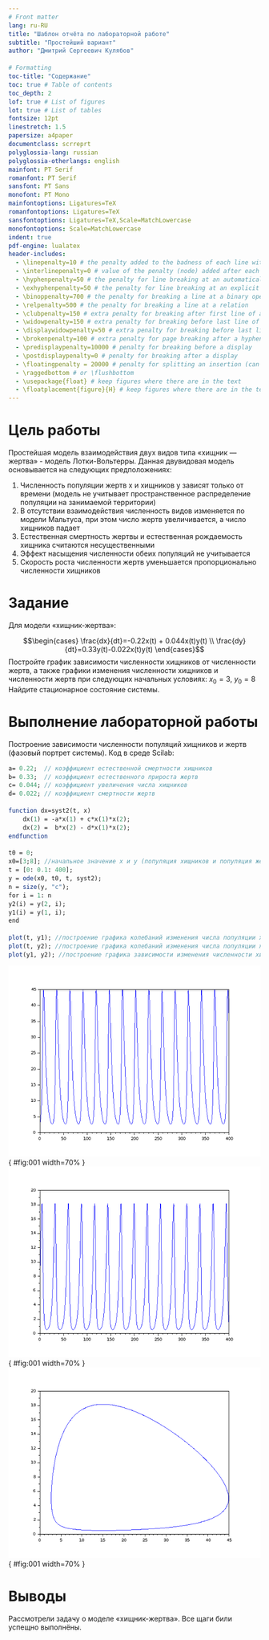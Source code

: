 ```yaml
---
# Front matter
lang: ru-RU
title: "Шаблон отчёта по лабораторной работе"
subtitle: "Простейший вариант"
author: "Дмитрий Сергеевич Кулябов"

# Formatting
toc-title: "Содержание"
toc: true # Table of contents
toc_depth: 2
lof: true # List of figures
lot: true # List of tables
fontsize: 12pt
linestretch: 1.5
papersize: a4paper
documentclass: scrreprt
polyglossia-lang: russian
polyglossia-otherlangs: english
mainfont: PT Serif
romanfont: PT Serif
sansfont: PT Sans
monofont: PT Mono
mainfontoptions: Ligatures=TeX
romanfontoptions: Ligatures=TeX
sansfontoptions: Ligatures=TeX,Scale=MatchLowercase
monofontoptions: Scale=MatchLowercase
indent: true
pdf-engine: lualatex
header-includes:
  - \linepenalty=10 # the penalty added to the badness of each line within a paragraph (no associated penalty node) Increasing the value makes tex try to have fewer lines in the paragraph.
  - \interlinepenalty=0 # value of the penalty (node) added after each line of a paragraph.
  - \hyphenpenalty=50 # the penalty for line breaking at an automatically inserted hyphen
  - \exhyphenpenalty=50 # the penalty for line breaking at an explicit hyphen
  - \binoppenalty=700 # the penalty for breaking a line at a binary operator
  - \relpenalty=500 # the penalty for breaking a line at a relation
  - \clubpenalty=150 # extra penalty for breaking after first line of a paragraph
  - \widowpenalty=150 # extra penalty for breaking before last line of a paragraph
  - \displaywidowpenalty=50 # extra penalty for breaking before last line before a display math
  - \brokenpenalty=100 # extra penalty for page breaking after a hyphenated line
  - \predisplaypenalty=10000 # penalty for breaking before a display
  - \postdisplaypenalty=0 # penalty for breaking after a display
  - \floatingpenalty = 20000 # penalty for splitting an insertion (can only be split footnote in standard LaTeX)
  - \raggedbottom # or \flushbottom
  - \usepackage{float} # keep figures where there are in the text
  - \floatplacement{figure}{H} # keep figures where there are in the text
---
```


# Цель работы

Простейшая модель взаимодействия двух видов типа «хищник — жертва» -
модель Лотки-Вольтерры. Данная двувидовая модель основывается на
следующих предположениях:
1. Численность популяции жертв x и хищников y зависят только от времени
(модель не учитывает пространственное распределение популяции на
занимаемой территории)
2. В отсутствии взаимодействия численность видов изменяется по модели
Мальтуса, при этом число жертв увеличивается, а число хищников падает
3. Естественная смертность жертвы и естественная рождаемость хищника
считаются несущественными
4. Эффект насыщения численности обеих популяций не учитывается
5. Скорость роста численности жертв уменьшается пропорционально
численности хищников

# Задание

Для модели «хищник-жертва»:

$$\begin{cases} 
\frac{dx}{dt}=-0.22x(t) + 0.044x(t)y(t)   \\ 
\frac{dy}{dt}=0.33y(t)-0.022x(t)y(t)
\end{cases}$$
Постройте график зависимости численности хищников от численности жертв,
а также графики изменения численности хищников и численности жертв при
следующих начальных условиях: $x_0=3$, $y_0=8$ Найдите стационарное
состояние системы.

# Выполнение лабораторной работы

Построение зависимости численности популяций хищников и жертв (фазовый
портрет системы). Код в среде Scilab:

```scilab
a= 0.22;  // коэффициент естественной смертности хищников
b= 0.33;  // коэффициент естественного прироста жертв
c= 0.044; // коэффициент увеличения числа хищников
d= 0.022; // коэффициент смертности жертв

function dx=syst2(t, x)
    dx(1) = -a*x(1) + c*x(1)*x(2);
    dx(2) =  b*x(2) - d*x(1)*x(2);
endfunction

t0 = 0;
x0=[3;8]; //начальное значение x и у (популяция хищников и популяция жертв)
t = [0: 0.1: 400];
y = ode(x0, t0, t, syst2);
n = size(y, "c");
for i = 1: n
y2(i) = y(2, i);
y1(i) = y(1, i);
end

plot(t, y1); //построение графика колебаний изменения числа популяции хищников
plot(t, y2); //построение графика колебаний изменения числа популяции жертв
plot(y1, y2); //построение графика зависимости изменения численности хищников от изменения численности жертв
```

![Граф для колебаняго изменения числа популяции хищников](image/predator.png){ #fig:001 width=70% }
![Граф для колебаняго изменения числа популяции жертв](image/prey.png){ #fig:001 width=70% }
![Граф для колебаняго изменения численности хищников от изменения численности жертв](image/prey_predator.png){ #fig:001 width=70% }
# Выводы

Рассмотрели задачу о моделе «хищник-жертва». Все щаги били успещно выполнёны.
